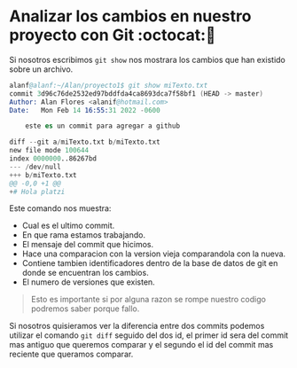 # **Analizar los cambios en nuestro proyecto con Git :octocat:🔎**

Si nosotros escribimos `git show` nos mostrara los cambios que han existido sobre un archivo.

```s
alanf@alanf:~/Alan/proyecto1$ git show miTexto.txt
commit 3d96c76de2532ed97bddfda4ca8693dca7f58bf1 (HEAD -> master)
Author: Alan Flores <alanif@hotmail.com>
Date:   Mon Feb 14 16:55:31 2022 -0600

    este es un commit para agregar a github

diff --git a/miTexto.txt b/miTexto.txt
new file mode 100644
index 0000000..86267bd
--- /dev/null
+++ b/miTexto.txt
@@ -0,0 +1 @@
+# Hola platzi
``` 

Este comando nos muestra: 

* Cual es el ultimo commit.
* En que rama estamos trabajando.
* El mensaje del commit que hicimos.
* Hace una comparacion con la version vieja comparandola con la nueva. 
* Contiene tambien identificadores dentro de la base de datos de git en donde se encuentran los cambios.
* El numero de versiones que existen.

>Esto es importante si por alguna razon se rompe nuestro codigo podremos saber porque fallo.

Si nosotros quisieramos ver la diferencia entre dos commits podemos utilizar el comando `git diff` seguido del dos id, el primer id sera del commit mas antiguo que queremos comparar y el segundo el id del commit mas reciente que queramos comparar. 
